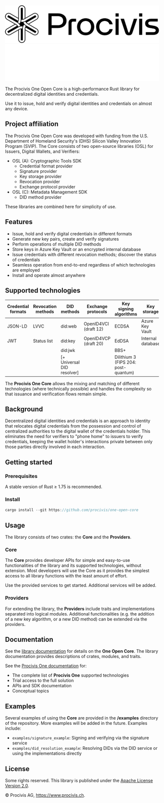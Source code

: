 ![Procivis](docs/assets/Procivis_logo_on_white.svg#gh-light-mode-only)
![Procivis](docs/assets/Procivis_logo_on_black.svg#gh-dark-mode-only)

The Procivis One Open Core is a high-performance Rust library for decentralized
digital identities and credentials.

Use it to issue, hold and verify digital identities and credentials on almost any device.

## Project affiliation

The Procivis One Open Core was developed with funding from the U.S. Department of
Homeland Security's (DHS) Silicon Valley Innovation Program (SVIP). The Core consists
of two open-source libraries (OSL) for Issuers, Digital Wallets, and Verifiers:

- OSL (A): Cryptographic Tools SDK
  - Credential format provider
  - Signature provider
  - Key storage provider
  - Revocation provider
  - Exchange protocol provider
- OSL (C): Metadata Management SDK
  - DID method provider

These libraries are combined here for simplicity of use.

## Features

- Issue, hold and verify digital credentials in different formats
- Generate new key pairs, create and verify signatures
- Perform operations of multiple DID methods
- Store keys in Azure Key Vault or an encrypted internal database
- Issue credentials with different revocation methods; discover the status of credentials
- Seamless operation from end-to-end regardless of which technologies are employed
- Install and operate almost anywhere

## Supported technologies

| Credential formats | Revocation methods | DID methods                | Exchange protocols                       | Key signing algorithms               | Key storage       |
| ------------------ | ------------------ | -------------------------- | ---------------------------------------- | ------------------------------------ | ----------------- |
| JSON-LD            | LVVC               | did:web                    | OpenID4VCI (draft 12)                    | ECDSA                                | Azure Key Vault   |
| JWT                | Status list        | did:key                    | OpenID4VCP (draft 20)                    | EdDSA                                | Internal database |
|                    |                    | did:jwk                    |                                          | BBS+                                 |                   |
|                    |                    | [+ Universal DID resolver] |                                          | Dilithium 3 (FIPS 204: post-quantum) |                   |

The **Procivis One Core** allows the mixing and matching of different technologies (where
technically possible) and handles the complexity so that issuance and verification
flows remain simple.

## Background

Decentralized digital identities and credentials is an approach to identity that relocates
digital credentials from the possession and control of centralized authorities to the digital
wallet of the credentials holder. This eliminates the need for verifiers to "phone home" to
issuers to verify credentials, keeping the wallet holder's interactions private between only
those parties directly involved in each interaction.

## Getting started

### Prerequisites

A stable version of Rust ≥ 1.75 is recommended.

### Install

```rust
cargo install --git https://github.com/procivis/one-open-core
```

## Usage

The library consists of two crates: the **Core** and the **Providers**.

### Core

The **Core** provides developer APIs for simple and easy-to-use functionalities
of the library and its supported technologies, without extension. Most developers
will use the Core as it provides the simplest access to all library functions with
the least amount of effort.

Use the provided services to get started. Additional services will be added.

### Providers

For extending the library, the **Providers** include traits and implementations
separated into logical modules. Additional functionalities (e.g. the addition of
a new key algorithm, or a new DID method) can be extended via the providers.

## Documentation

See the [library documentation](https://docs.procivis-one.com/) for details on the
**One Open Core**. The library documentation provides descriptions of crates, modules,
and traits.

See the [Procivis One documentation](https://docs.procivis.ch/) for:

- The complete list of **Procivis One** supported technologies
- Trial access to the full solution
- APIs and SDK documentation
- Conceptual topics

## Examples

Several examples of using the **Core** are provided in the **/examples** directory of
the repository. More examples will be added in the future. Examples include:

- `examples/signature_example`: Signing and verifying via the signature service
- `examples/did_resolution_example`: Resolving DIDs via the DID service or using the implementations directly

## License

Some rights reserved. This library is published under the  [Apache License
Version 2.0](./LICENSE).

© Procivis AG, https://www.procivis.ch.

